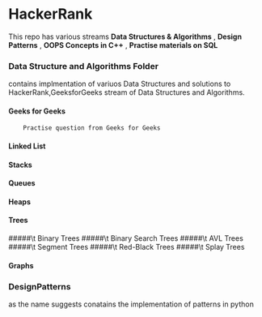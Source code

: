 # HackerRank

This repo has various streams **Data Structures & Algorithms** , **Design Patterns** , **OOPS Concepts in C++** , **Practise materials on SQL**

### Data Structure and Algorithms Folder
contains implmentation of variuos Data Structures and solutions to HackerRank,GeeksforGeeks stream of Data Structures and Algorithms.

#### 	Geeks for Geeks 
		Practise question from Geeks for Geeks

####    Linked List
####    Stacks
####	Queues
####	Heaps
####    Trees
#####\t	   Binary Trees
#####\t    Binary Search Trees
#####\t    AVL Trees
#####\t    Segment Trees
#####\t    Red-Black Trees
#####\t	   Splay Trees
####    Graphs

### DesignPatterns 
as the name suggests conatains the implementation of patterns in python 



